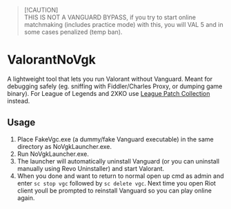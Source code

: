 >  [!CAUTION]  
> THIS IS NOT A VANGUARD BYPASS, if you try to start online matchmaking (includes practice mode) with this, you will VAL 5 and in some cases penalized (temp ban).

# ValorantNoVgk
A lightweight tool that lets you run Valorant without Vanguard. Meant for debugging safely (eg. sniffing with Fiddler/Charles Proxy, or dumping game binary). For League of Legends and 2XKO use [League Patch Collection](https://github.com/Cat1Bot/league-patch-collection) instead.

## Usage
1. Place FakeVgc.exe (a dummy/fake Vanguard executable) in the same directory as NoVgkLauncher.exe.
2. Run NoVgkLauncher.exe.
3. The launcher will automatically uninstall Vanguard (or you can uninstall manually using Revo Uninstaller) and start Valorant.
4. When you done and want to return to normal open up cmd as admin and enter `sc stop vgc` followed by `sc delete vgc`. Next time you open Riot client youll be prompted to reinstall Vanguard so you can play online again.

